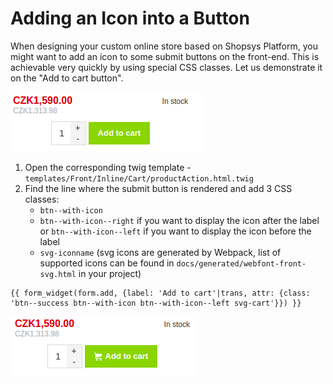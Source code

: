 # Adding an Icon into a Button

When designing your custom online store based on Shopsys Platform, you might want to add an icon to some submit buttons on the front-end.
This is achievable very quickly by using special CSS classes.
Let us demonstrate it on the "Add to cart button".

![Add to cart button without icon](img/add-to-cart-without-icon.png)

1. Open the corresponding twig template - `templates/Front/Inline/Cart/productAction.html.twig`
2. Find the line where the submit button is rendered and add 3 CSS classes:
    - `btn--with-icon`
    - `btn--with-icon--right` if you want to display the icon after the label or `btn--with-icon--left` if you want to display the icon before the label
    - `svg-iconname` (svg icons are generated by Webpack, list of supported icons can be found in `docs/generated/webfont-front-svg.html` in your project)  

```twig
{{ form_widget(form.add, {label: 'Add to cart'|trans, attr: {class: 'btn--success btn--with-icon btn--with-icon--left svg-cart'}}) }}
```

![Add to cart button with icon](img/add-to-cart-with-icon.png)
